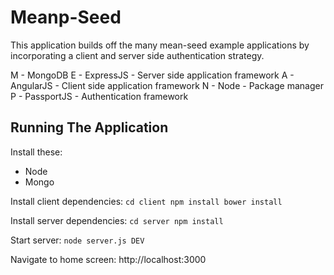 Meanp-Seed
==========

This application builds off the many mean-seed example applications by incorporating a client and server side authentication strategy.

M - MongoDB
E - ExpressJS - Server side application framework
A - AngularJS - Client side application framework
N - Node - Package manager
P - PassportJS - Authentication framework

Running The Application
-----------------------

Install these:
* Node
* Mongo

Install client dependencies:
` cd client
npm install
bower install
`

Install server dependencies:
` cd server
npm install
`

Start server:
`node server.js DEV`

Navigate to home screen:
http://localhost:3000





